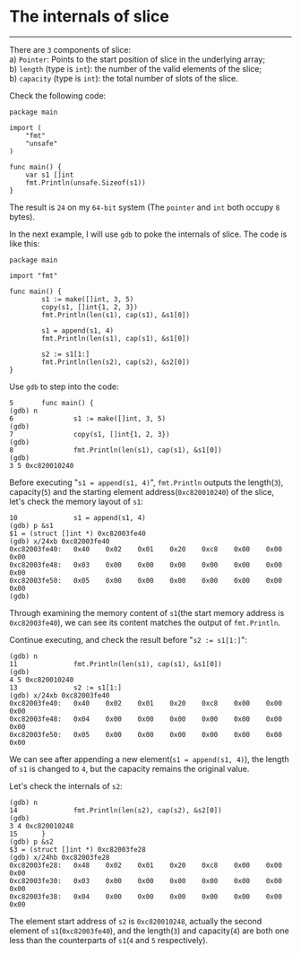 # The internals of slice
----
There are `3` components of slice:  
a) `Pointer`: Points to the start position of slice in the underlying array;  
b) `length` (type is `int`): the number of the valid elements of the slice;  
b) `capacity` (type is `int`): the total number of slots of the slice.

Check the following code:  

	package main
	
	import (
		"fmt"
		"unsafe"
	)
	
	func main() {
		var s1 []int
		fmt.Println(unsafe.Sizeof(s1))
	}
The result is `24` on my `64-bit` system (The `pointer` and `int` both occupy `8` bytes).  

In the next example, I will use `gdb` to poke the internals of slice. The code is like this:  

	package main
	
	import "fmt"
	
	func main() {
	        s1 := make([]int, 3, 5)
	        copy(s1, []int{1, 2, 3})
	        fmt.Println(len(s1), cap(s1), &s1[0])
	
	        s1 = append(s1, 4)
	        fmt.Println(len(s1), cap(s1), &s1[0])
	
	        s2 := s1[1:]
	        fmt.Println(len(s2), cap(s2), &s2[0])
	}
	  
Use `gdb` to step into the code:  

	5       func main() {
	(gdb) n
	6               s1 := make([]int, 3, 5)
	(gdb)
	7               copy(s1, []int{1, 2, 3})
	(gdb)
	8               fmt.Println(len(s1), cap(s1), &s1[0])
	(gdb)
	3 5 0xc820010240
	
Before executing "`s1 = append(s1, 4)`", `fmt.Println` outputs the length(`3`), capacity(`5`) and the starting element address(`0xc820010240`) of the slice, let's check the memory layout of `s1`:  

	10              s1 = append(s1, 4)
	(gdb) p &s1
	$1 = (struct []int *) 0xc82003fe40
	(gdb) x/24xb 0xc82003fe40
	0xc82003fe40:   0x40    0x02    0x01    0x20    0xc8    0x00    0x00    0x00
	0xc82003fe48:   0x03    0x00    0x00    0x00    0x00    0x00    0x00    0x00
	0xc82003fe50:   0x05    0x00    0x00    0x00    0x00    0x00    0x00    0x00
	(gdb)
Through examining the memory content of `s1`(the start memory address is `0xc82003fe40`), we can see its content matches the output of `fmt.Println`.  

Continue executing, and check the result before "`s2 := s1[1:]`":  

	(gdb) n
	11              fmt.Println(len(s1), cap(s1), &s1[0])
	(gdb)
	4 5 0xc820010240
	13              s2 := s1[1:]
	(gdb) x/24xb 0xc82003fe40
	0xc82003fe40:   0x40    0x02    0x01    0x20    0xc8    0x00    0x00    0x00
	0xc82003fe48:   0x04    0x00    0x00    0x00    0x00    0x00    0x00    0x00
	0xc82003fe50:   0x05    0x00    0x00    0x00    0x00    0x00    0x00    0x00
We can see after appending a new element(`s1 = append(s1, 4)`), the length of `s1` is changed to `4`, but the capacity remains the original value.  

Let's check the internals of `s2`:  

	(gdb) n
	14              fmt.Println(len(s2), cap(s2), &s2[0])
	(gdb)
	3 4 0xc820010248
	15      }
	(gdb) p &s2
	$3 = (struct []int *) 0xc82003fe28
	(gdb) x/24hb 0xc82003fe28
	0xc82003fe28:   0x48    0x02    0x01    0x20    0xc8    0x00    0x00    0x00
	0xc82003fe30:   0x03    0x00    0x00    0x00    0x00    0x00    0x00    0x00
	0xc82003fe38:   0x04    0x00    0x00    0x00    0x00    0x00    0x00    0x00
The element start address of `s2` is `0xc820010248`, actually the second element of `s1`(`0xc82003fe40`), and the length(`3`) and capacity(`4`) are both one less than the counterparts of `s1`(`4` and `5` respectively).
